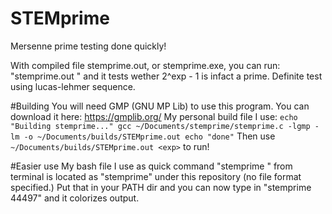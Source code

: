 # STEMprime
Mersenne prime testing done quickly! 

With compiled file stemprime.out, or stemprime.exe, you can run:
"stemprime.out <exp>"
and it tests wether 2^exp - 1 is infact a prime. Definite test using lucas-lehmer sequence.

#Building
You will need GMP (GNU MP Lib) to use this program. You can download it here: https://gmplib.org/
My personal build file I use:
`echo "Building stemprime..."
gcc ~/Documents/stemprime/stemprime.c -lgmp -lm -o ~/Documents/builds/STEMprime.out
echo "done"`
Then use `~/Documents/builds/STEMprime.out <exp>` to run!

#Easier use
My bash file I use as quick command "stemprime <x>" from terminal is located as "stemprime" under this repository (no file format specified.) Put that in your PATH dir and you can now type in "stemprime 44497" and it colorizes output.
